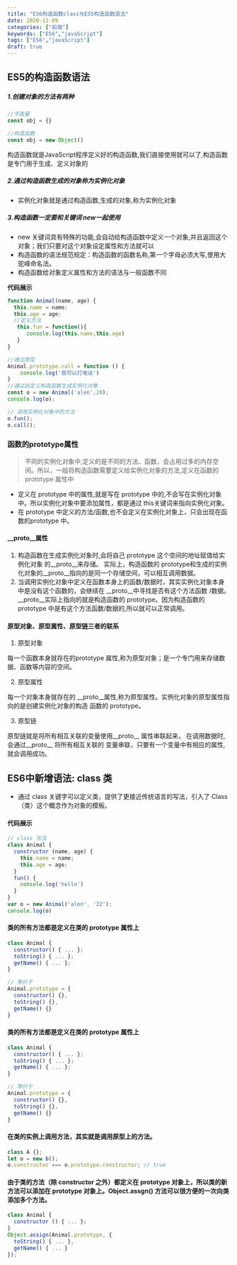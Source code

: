 ```yaml
---
title: "ES6构造函数class与ES5构造函数语法"
date: 2020-11-09 
categories: ["前端"]
keywords: ["ES6","javaScript"]
tags: ["ES6","javaScript"]
draft: true
---
```


## ES5的构造函数语法

##### 1.创建对象的方法有两种

```javascript
//字面量
const obj = {}

//构造函数
const obj = new Object()
```

构造函数就是JavaScript程序定义好的构造函数,我们直接使用就可以了,构造函数是专门用于生成、定义对象的

##### 2.通过构造函数生成的对象称为实例化对象

- 实例化对象就是通过构造函数,生成的对象,称为实例化对象

##### 3.构造函数一定要和关键词 new一起使用

- new 关键词具有特殊的功能,会自动给构造函数中定义一个对象,并且返回这个对象；我们只要对这个对象设定属性和方法就可以
- 构造函数的语法规范规定：构造函数的函数名称,第一个字母必须大写,使用大驼峰命名法。
- 构造函数给对象定义属性和方法的语法与一般函数不同

**代码展示**

```javascript
function Animal(name, age) {
  this.name = name;
  this.age = age;
  //定义方法  
   this.fun = function(){
      console.log(this.name,this.age)
   }
}

//通过原型
Animal.prototype.call = function () {
	console.log('我可以打电话')
}
//通过自定义构造函数生成实例化对象
const o = new Animal('alen',20);
console.log(o);

// 调用实例化对象中的方法
o.fun();
o.call();
```

### 函数的prototype属性

>不同的实例化对象中,定义的是不同的方法、函数，会占用过多的内存空间。所以，一般将构造函数需要定义给实例化对象的方法,定义在函数的 prototype 属性中

- 定义在 prototype 中的属性,就是写在 prototype 中的,不会写在实例化对象中。所以实例化对象中要添加属性，都是通过 this关键词来指向实例化对象。
- 在 prototype 中定义的方法/函数,也不会定义在实例化对象上，只会出现在函数的prototype 中。

#### __proto__属性

1. 构造函数在生成实例化对象时,会将自己 prototype 这个空间的地址赋值给实例化对象 的__proto__来存储。 实际上，构造函数的 prototype和生成的实例化对象的__proto__指向的是同一个存储空间，可以相互调用数据。
2. 当调用实例化对象中定义在函数本身上的函数/数据时，其实实例化对象本身中是没有这个函数的，会继续在 __proto__中寻找是否有这个方法函数 /数据。__proto__实际上指向的就是构造函数的 prototype。因为构造函数的 prototype 中是有这个方法函数/数据的,所以就可以正常调用。

#### 原型对象、原型属性、原型链三者的联系

1. 原型对象

 每一个函数本身就存在的prototype 属性,称为原型对象；是一个专门用来存储数据、函数等内容的空间。

2. 原型属性

 每一个对象本身就存在的 __proto__属性,称为原型属性。实例化对象的原型属性指向的是创建实例化对象的构造 函数的 prototype。

3. 原型链

 原型链就是将所有相互关联的变量使用__proto__ 属性串联起来， 在调用数据时,会通过__proto__ 将所有相互关联的 变量串联，只要有一个变量中有相应的属性,就会调用成功。

## ES6中新增语法: class 类

- 通过 class 关键字可以定义类，提供了更接近传统语言的写法，引入了 Class （类）这个概念作为对象的模板。

#### 代码展示

```javascript
// class 写法
class Animal {
  constructor (name, age) {
    this.name = name;
    this.age = age;
  }
  fun() {
    console.log('hello')
  }
}
var o = new Animal('alen', '22');
console.log(o)
```

#### 类的所有方法都是定义在类的 prototype 属性上

```javascript
class Animal {
  constructor() { ... };
  toString() { ... };
  getName() { ... };
}

// 等价于
Animal.prototype = {
  constructor() {},
  toString() {},
  getName() {}
}
```

#### 类的所有方法都是定义在类的 prototype 属性上

```javascript
class Animal {
  constructor() { ... };
  toString() { ... };
  getName() { ... };
}

// 等价于
Animal.prototype = {
  constructor() {},
  toString() {},
  getName() {}
}
```

#### 在类的实例上调用方法，其实就是调用原型上的方法。

```javascript
class A {};
let o = new b();
o.constructor === o.prototype.constructor; // true
```

#### 由于类的方法（除 constructor 之外）都定义在 prototype 对象上，所以类的新方法可以添加在 prototype 对象上。Object.assgn() 方法可以很方便的一次向类添加多个方法。

```javascript
class Animal {
  constructor () { ... };
}
Object.assign(Animal.prototype, {
  toString() { ... },
  getName() { ... }
});
```

